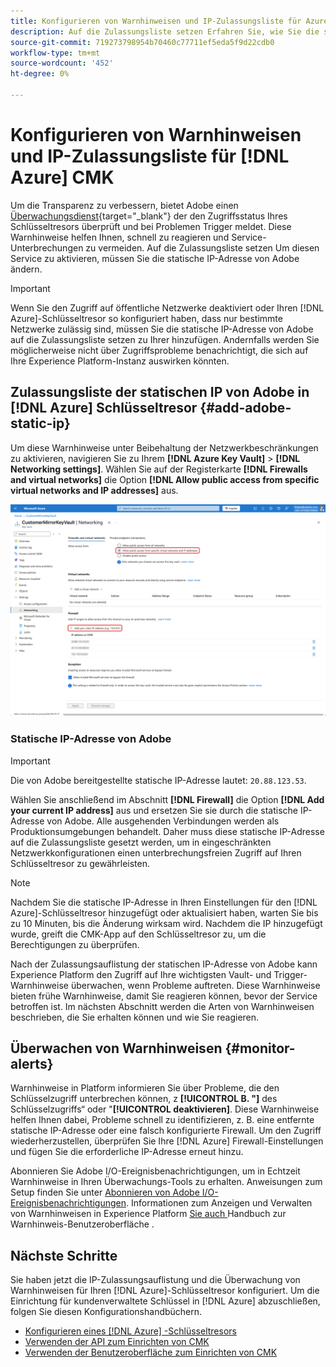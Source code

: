 ```yaml
---
title: Konfigurieren von Warnhinweisen und IP-Zulassungsliste für Azure CMK
description: Auf die Zulassungsliste setzen Erfahren Sie, wie Sie die statische IP-Adresse von Adobe in Azure Key Vault ändern und verstehen, wie Experience Platform-Warnhinweise beim Erkennen und Beheben von Problemen beim Zugriff auf kundenverwaltete Schlüssel helfen.
source-git-commit: 719273798954b70460c77711ef5eda5f9d22cdb0
workflow-type: tm+mt
source-wordcount: '452'
ht-degree: 0%

---
```


# Konfigurieren von Warnhinweisen und IP-Zulassungsliste für [!DNL Azure] CMK

Um die Transparenz zu verbessern, bietet Adobe einen [Überwachungsdienst](../../../../observability/alerts/ui.md){target="_blank"} der den Zugriffsstatus Ihres Schlüsseltresors überprüft und bei Problemen Trigger meldet. Diese Warnhinweise helfen Ihnen, schnell zu reagieren und Service-Unterbrechungen zu vermeiden. Auf die Zulassungsliste setzen Um diesen Service zu aktivieren, müssen Sie die statische IP-Adresse von Adobe ändern.

>[!IMPORTANT]
>
>Wenn Sie den Zugriff auf öffentliche Netzwerke deaktiviert oder Ihren [!DNL Azure]-Schlüsseltresor so konfiguriert haben, dass nur bestimmte Netzwerke zulässig sind, müssen Sie die statische IP-Adresse von Adobe auf die Zulassungsliste setzen zu Ihrer hinzufügen. Andernfalls werden Sie möglicherweise nicht über Zugriffsprobleme benachrichtigt, die sich auf Ihre Experience Platform-Instanz auswirken könnten.

## Zulassungsliste der statischen IP von Adobe in [!DNL Azure] Schlüsseltresor {#add-adobe-static-ip}

Um diese Warnhinweise unter Beibehaltung der Netzwerkbeschränkungen zu aktivieren, navigieren Sie zu Ihrem **[!DNL Azure Key Vault]** > **[!DNL Networking settings]**. Wählen Sie auf der Registerkarte **[!DNL Firewalls and virtual networks]** die Option **[!DNL Allow public access from specific virtual networks and IP addresses]** aus.

![[!DNL Azure] Bildschirm Key Vault-Netzwerkeinstellungen zeigt an, wo die statische IP-Adresse von Adobe hinzugefügt werden soll, und die Option Zugriff erlauben ist hervorgehoben.](../../../images/governance-privacy-security/customer-managed-keys/key-vault-networking-settings.png)

### Statische IP-Adresse von Adobe

>[!IMPORTANT]
>
>Die von Adobe bereitgestellte statische IP-Adresse lautet: `20.88.123.53`.

Wählen Sie anschließend im Abschnitt **[!DNL Firewall]** die Option **[!DNL Add your current IP address]** aus und ersetzen Sie sie durch die statische IP-Adresse von Adobe. Alle ausgehenden Verbindungen werden als Produktionsumgebungen behandelt. Daher muss diese statische IP-Adresse auf die Zulassungsliste gesetzt werden, um in eingeschränkten Netzwerkkonfigurationen einen unterbrechungsfreien Zugriff auf Ihren Schlüsseltresor zu gewährleisten.

>[!NOTE]
>
>Nachdem Sie die statische IP-Adresse in Ihren Einstellungen für den [!DNL Azure]-Schlüsseltresor hinzugefügt oder aktualisiert haben, warten Sie bis zu 10 Minuten, bis die Änderung wirksam wird. Nachdem die IP hinzugefügt wurde, greift die CMK-App auf den Schlüsseltresor zu, um die Berechtigungen zu überprüfen.

Nach der Zulassungsauflistung der statischen IP-Adresse von Adobe kann Experience Platform den Zugriff auf Ihre wichtigsten Vault- und Trigger-Warnhinweise überwachen, wenn Probleme auftreten. Diese Warnhinweise bieten frühe Warnhinweise, damit Sie reagieren können, bevor der Service betroffen ist. Im nächsten Abschnitt werden die Arten von Warnhinweisen beschrieben, die Sie erhalten können und wie Sie reagieren.

## Überwachen von Warnhinweisen {#monitor-alerts}

Warnhinweise in Platform informieren Sie über Probleme, die den Schlüsselzugriff unterbrechen können, z **[!UICONTROL B. &quot;]** des Schlüsselzugriffs“ oder &quot;**[!UICONTROL deaktivieren]**. Diese Warnhinweise helfen Ihnen dabei, Probleme schnell zu identifizieren, z. B. eine entfernte statische IP-Adresse oder eine falsch konfigurierte Firewall. Um den Zugriff wiederherzustellen, überprüfen Sie Ihre [!DNL Azure] Firewall-Einstellungen und fügen Sie die erforderliche IP-Adresse erneut hinzu.

<!-- For a complete list of alert types and recommended resolutions, see the [CMK alert resolution reference](../alert-resolution-reference.md). -->

Abonnieren Sie Adobe I/O-Ereignisbenachrichtigungen, um in Echtzeit Warnhinweise in Ihren Überwachungs-Tools zu erhalten. Anweisungen zum Setup finden Sie unter [Abonnieren von Adobe I/O-Ereignisbenachrichtigungen](../../../../observability/alerts/subscribe.md). Informationen zum Anzeigen und Verwalten von Warnhinweisen in Experience Platform [ Sie auch ](../../../../observability/alerts/ui.md) Handbuch zur Warnhinweis-Benutzeroberfläche .

## Nächste Schritte

Sie haben jetzt die IP-Zulassungsauflistung und die Überwachung von Warnhinweisen für Ihren [!DNL Azure]-Schlüsseltresor konfiguriert. Um die Einrichtung für kundenverwaltete Schlüssel in [!DNL Azure] abzuschließen, folgen Sie diesen Konfigurationshandbüchern.

- [Konfigurieren eines  [!DNL Azure] -Schlüsseltresors](./azure-key-vault-config.md)
- [Verwenden der API zum Einrichten von CMK](./api-set-up.md)
- [Verwenden der Benutzeroberfläche zum Einrichten von CMK](./ui-set-up.md)
